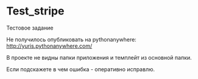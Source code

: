 # Test_stripe
Тестовое задание


Не получилось опубликовать на pythonanywhere:
http://yuris.pythonanywhere.com/

В проекте не видны папки приложения и темплейт из основной папки.

Если подскажете в чем ошибка - оперативно исправлю.

